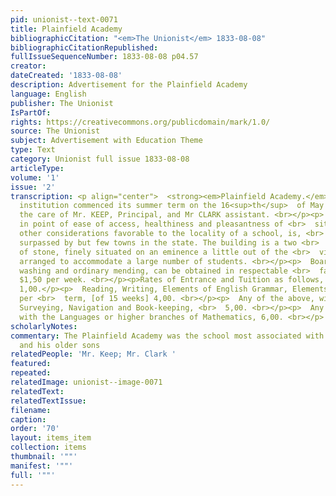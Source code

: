 ```yaml
---
pid: unionist--text-0071
title: Plainfield Academy
bibliographicCitation: "<em>The Unionist</em> 1833-08-08"
bibliographicCitationRepublished: 
fullIssueSequenceNumber: 1833-08-08 p04.57
creator: 
dateCreated: '1833-08-08'
description: Advertisement for the Plainfield Academy
language: English
publisher: The Unionist
IsPartOf: 
rights: https://creativecommons.org/publicdomain/mark/1.0/
source: The Unionist
subject: Advertisement with Education Theme
type: Text
category: Unionist full issue 1833-08-08
articleType: 
volume: '1'
issue: '2'
transcription: <p align="center">  <strong><em>Plainfield Academy.</em></strong></p><p>  THIS
  institution commenced its summer term on the 16<sup>th</sup>  of May last, under
  the care of Mr. KEEP, Principal, and Mr CLARK assistant. <br></p><p>  Plainfield,
  in point of ease of access, healthiness and pleasantness of <br>  situation, and
  other considerations favorable to the locality of a school, is, <br>  it is believed,
  surpassed by but few towns in the state. The building is a two <br>  story edifice
  of stone, finely situated on an eminence a little out of the <br>  village, and
  arranged to accommodate a large number of students. <br></p><p>  Board, including
  washing and ordinary mending, can be obtained in respectable <br>  families, at
  $1,50 per week. <br></p><p>Rates of Entrance and Tuition as follows, viz:—</p><p>Entrance
  1,00.</p><p>  Reading, Writing, Elements of English Grammar, Elements of Arithmetic,
  per <br>  term, [of 15 weeks] 4,00. <br></p><p>  Any of the above, with Geography,
  Surveying, Navigation and Book-keeping, <br>  5,00. <br></p><p>  Any of the above,
  with the Languages or higher branches of Mathematics, 6,00. <br></p>
scholarlyNotes: 
commentary: The Plainfield Academy was the school most associated with Rinaldo Burleigh
  and his older sons
relatedPeople: 'Mr. Keep; Mr. Clark '
featured: 
repeated: 
relatedImage: unionist--image-0071
relatedText: 
relatedTextIssue: 
filename: 
caption: 
order: '70'
layout: items_item
collection: items
thumbnail: '""'
manifest: '""'
full: '""'
---
```

